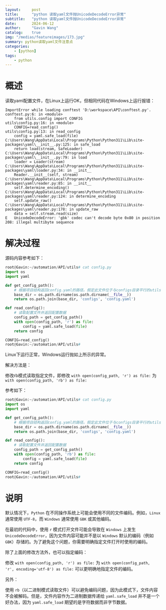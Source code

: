 ```yaml
---
layout:     post
title:      "python 读取yaml文件抛UnicodeDecodeError异常"
subtitle:   "python 读取yaml文件抛UnicodeDecodeError异常"
date:       2024-06-12
author:     "Gavin Wang"
catalog:    true
img: "/medias/featureimages/173.jpg"
summary: python读取yaml文件注意点
categories:
    - [python]
tags:
    - python
---
```


# 概述

读取yaml配置文件，在Linux上运行OK，但相同代码在Windows上运行报错：

```shell
ImportError while loading conftest 'D:\workspace\API\conftest.py'.
conftest.py:6: in <module>
    from utils.config import CONFIG
utils\config.py:16: in <module>
    CONFIG=read_config()
utils\config.py:13: in read_config
    config = yaml.safe_load(file)
C:\Users\Wang\AppData\Local\Programs\Python\Python311\Lib\site-packages\yaml\__init__.py:125: in safe_load
    return load(stream, SafeLoader)
C:\Users\Wang\AppData\Local\Programs\Python\Python311\Lib\site-packages\yaml\__init__.py:79: in load
    loader = Loader(stream)
C:\Users\Wang\AppData\Local\Programs\Python\Python311\Lib\site-packages\yaml\loader.py:34: in __init__
    Reader.__init__(self, stream)
C:\Users\Wang\AppData\Local\Programs\Python\Python311\Lib\site-packages\yaml\reader.py:85: in __init__
    self.determine_encoding()
C:\Users\Wang\AppData\Local\Programs\Python\Python311\Lib\site-packages\yaml\reader.py:124: in determine_encoding
    self.update_raw()
C:\Users\Wang\AppData\Local\Programs\Python\Python311\Lib\site-packages\yaml\reader.py:178: in update_raw
    data = self.stream.read(size)
E   UnicodeDecodeError: 'gbk' codec can't decode byte 0x80 in position 208: illegal multibyte sequence
```

# 解决过程

源码内容参考如下：

```python
root@Gavin:~/automation/API/utils# cat config.py 
import os
import yaml

def get_config_path():
    # 根据项目结构返回config.yaml的路径。假定此文件位于与configs目录平行的utils目录中
    base_dir = os.path.dirname(os.path.dirname(__file__))
    return os.path.join(base_dir, 'configs', 'config.yaml')

def read_config():
    # 读取配置文件并返回配置数据
    config_path = get_config_path()
    with open(config_path, 'r') as file:
        config = yaml.safe_load(file)
    return config

CONFIG=read_config()
root@Gavin:~/automation/API/utils# 
```

Linux下运行正常，Windows运行抛如上所示的异常。

解决方法是：

修改rb模式读取指定文件，即修改 `with open(config_path, 'r') as file:` 为 `with open(config_path, 'rb') as file:`

参考如下：

```python
root@Gavin:~/automation/API/utils# cat config.py 
import os
import yaml

def get_config_path():
    # 根据项目结构返回config.yaml的路径。假定此文件位于与configs目录平行的utils目录中
    base_dir = os.path.dirname(os.path.dirname(__file__))
    return os.path.join(base_dir, 'configs', 'config.yaml')

def read_config():
    # 读取配置文件并返回配置数据
    config_path = get_config_path()
    with open(config_path, 'rb') as file:
        config = yaml.safe_load(file)
    return config

CONFIG=read_config()
root@Gavin:~/automation/API/utils# 
```

# 说明

默认情况下，`Python` 在不同操作系统上可能会使用不同的文件编码。例如，`Linux` 通常使用 `UTF-8`，而 `Windows` 通常使用 `GBK` 或其他编码。

在最初的代码中，使用 `r` 模式打开文件可能会导致在 `Windows` 上发生 `UnicodeDecodeError`，因为文件内容可能并不是以 `Windows` 默认的编码（例如 `GBK`）存储的。为了避免这个问题，你需要明确指定文件打开时使用的编码。

除了上面的修改方法外，也可以指定编码：

修改 `with open(config_path, 'r') as file:` 为 `with open(config_path, 'r', encoding='utf-8') as file:` 可以更明确地指定文件的编码。

另外：

使用 `rb`（以二进制模式读取文件）可以避免编码问题，因为此模式下，文件内容不会被解码。但是，文件内容作为二进制数据传递给 `yaml.safe_load` 并不是一个好办法，因为 `yaml.safe_load` 期望的是字符数据而非字节数据。

